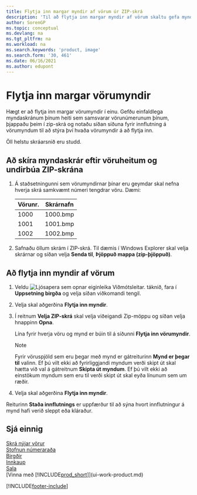 ```yaml
---
title: Flytja inn margar myndir af vörum úr ZIP-skrá
description: 'Til að flytja inn margar myndir af vörum skaltu gefa myndaskrám nafn sem samsvarar vörunúmerunum þínum, þjappaðu þeim í ZIP-skrá og notaðu síðan síðuna Flytja inn vörumyndir.'
author: SorenGP
ms.topic: conceptual
ms.devlang: na
ms.tgt_pltfrm: na
ms.workload: na
ms.search.keywords: 'product, image'
ms.search.form: '30, 461'
ms.date: 06/16/2021
ms.author: edupont
---
```

# <a name="import-multiple-item-pictures"></a>Flytja inn margar vörumyndir
Hægt er að flytja inn margar vörumyndir í einu. Gefðu einfaldlega myndaskránum þínum heiti sem samsvarar vörunúmerunum þínum, þjappaðu þeim í zip-skrá og notaðu síðan síðuna fyrir innflutning á vörumyndum til að stýra því hvaða vörumyndir á að flytja inn.

Öll helstu skráarsnið eru studd.

## <a name="to-name-picture-files-by-the-item-names-and-prepare-the-zip-file"></a>Að skíra myndaskrár eftir vöruheitum og undirbúa ZIP-skrána
1. Á staðsetningunni sem vörumyndirnar þínar eru geymdar skal nefna hverja skrá samkvæmt númeri tengdrar vöru. Dæmi:

    |Vörunr.|Skrárnafn|
    |-|-|
    |1000|1000.bmp|
    |1001|1001.bmp|
    |1002|1002.bmp|

2. Safnaðu öllum skrám í ZIP-skrá. Til dæmis í Windows Explorer skal velja skrárnar og síðan velja **Senda til**, **Þjöppuð mappa (zip-þjöppuð)**.     

## <a name="to-import-item-pictures"></a>Að flytja inn myndir af vörum
1. Veldu ![Ljósapera sem opnar eiginleika Viðmótsleitar.](media/ui-search/search_small.png "Segðu mér hvað þú vilt gera") táknið, fara í **Uppsetning birgða** og velja síðan viðkomandi tengil.
2. Velja skal aðgerðina **Flytja inn myndir**.
3. Í reitnum **Velja ZIP-skrá** skal velja viðeigandi Zip-möppu og síðan velja hnappinn **Opna**.

    Lína fyrir hverja vöru og mynd er búin til á síðunni **Flytja inn vörumyndir**.

    > [!NOTE]
    > Fyrir vöruspjöld sem eru þegar með mynd er gátreiturinn **Mynd er þegar til** valinn. Ef þú vilt ekki að fyrirliggjandi myndum verði skipt út skal hætta við val á gátreitnum **Skipta út myndum**. Ef þú vilt ekki að einstökum myndum sem eru til verði skipt út skal eyða línunum sem um ræðir.

3. Velja skal aðgerðina **Flytja inn myndir**.

Reiturinn **Staða innflutnings** er uppfærður til að sýna hvort innflutningur á mynd hafi verið sleppt eða kláraður.       

## <a name="see-also"></a>Sjá einnig
[Skrá nýjar vörur](inventory-how-register-new-items.md)  
[Stofnun númeraraða](ui-create-number-series.md)  
[Birgðir](inventory-manage-inventory.md)  
[Innkaup](purchasing-manage-purchasing.md)  
[Sala](sales-manage-sales.md)  
[Vinna með [!INCLUDE[prod_short](includes/prod_short.md)]](ui-work-product.md)


[!INCLUDE[footer-include](includes/footer-banner.md)]
